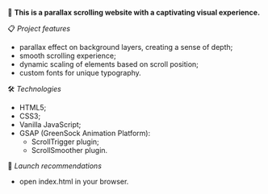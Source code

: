 📜 **This is a parallax scrolling website with a captivating visual experience.**

📋 _Project features_
- parallax effect on background layers, creating a sense of depth;
- smooth scrolling experience;
- dynamic scaling of elements based on scroll position;
- custom fonts for unique typography.
  
🛠️ _Technologies_
- HTML5;
- CSS3;
- Vanilla JavaScript;
- GSAP (GreenSock Animation Platform):
  - ScrollTrigger plugin;
  - ScrollSmoother plugin.
    
🚀 _Launch recommendations_
- open index.html in your browser.

